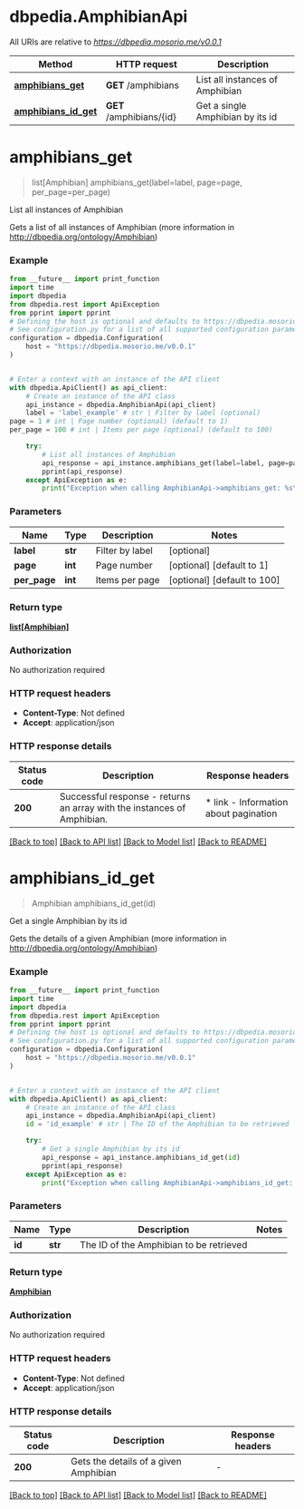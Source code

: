 # dbpedia.AmphibianApi

All URIs are relative to *https://dbpedia.mosorio.me/v0.0.1*

Method | HTTP request | Description
------------- | ------------- | -------------
[**amphibians_get**](AmphibianApi.md#amphibians_get) | **GET** /amphibians | List all instances of Amphibian
[**amphibians_id_get**](AmphibianApi.md#amphibians_id_get) | **GET** /amphibians/{id} | Get a single Amphibian by its id


# **amphibians_get**
> list[Amphibian] amphibians_get(label=label, page=page, per_page=per_page)

List all instances of Amphibian

Gets a list of all instances of Amphibian (more information in http://dbpedia.org/ontology/Amphibian)

### Example

```python
from __future__ import print_function
import time
import dbpedia
from dbpedia.rest import ApiException
from pprint import pprint
# Defining the host is optional and defaults to https://dbpedia.mosorio.me/v0.0.1
# See configuration.py for a list of all supported configuration parameters.
configuration = dbpedia.Configuration(
    host = "https://dbpedia.mosorio.me/v0.0.1"
)


# Enter a context with an instance of the API client
with dbpedia.ApiClient() as api_client:
    # Create an instance of the API class
    api_instance = dbpedia.AmphibianApi(api_client)
    label = 'label_example' # str | Filter by label (optional)
page = 1 # int | Page number (optional) (default to 1)
per_page = 100 # int | Items per page (optional) (default to 100)

    try:
        # List all instances of Amphibian
        api_response = api_instance.amphibians_get(label=label, page=page, per_page=per_page)
        pprint(api_response)
    except ApiException as e:
        print("Exception when calling AmphibianApi->amphibians_get: %s\n" % e)
```

### Parameters

Name | Type | Description  | Notes
------------- | ------------- | ------------- | -------------
 **label** | **str**| Filter by label | [optional] 
 **page** | **int**| Page number | [optional] [default to 1]
 **per_page** | **int**| Items per page | [optional] [default to 100]

### Return type

[**list[Amphibian]**](Amphibian.md)

### Authorization

No authorization required

### HTTP request headers

 - **Content-Type**: Not defined
 - **Accept**: application/json

### HTTP response details
| Status code | Description | Response headers |
|-------------|-------------|------------------|
**200** | Successful response - returns an array with the instances of Amphibian. |  * link - Information about pagination <br>  |

[[Back to top]](#) [[Back to API list]](../README.md#documentation-for-api-endpoints) [[Back to Model list]](../README.md#documentation-for-models) [[Back to README]](../README.md)

# **amphibians_id_get**
> Amphibian amphibians_id_get(id)

Get a single Amphibian by its id

Gets the details of a given Amphibian (more information in http://dbpedia.org/ontology/Amphibian)

### Example

```python
from __future__ import print_function
import time
import dbpedia
from dbpedia.rest import ApiException
from pprint import pprint
# Defining the host is optional and defaults to https://dbpedia.mosorio.me/v0.0.1
# See configuration.py for a list of all supported configuration parameters.
configuration = dbpedia.Configuration(
    host = "https://dbpedia.mosorio.me/v0.0.1"
)


# Enter a context with an instance of the API client
with dbpedia.ApiClient() as api_client:
    # Create an instance of the API class
    api_instance = dbpedia.AmphibianApi(api_client)
    id = 'id_example' # str | The ID of the Amphibian to be retrieved

    try:
        # Get a single Amphibian by its id
        api_response = api_instance.amphibians_id_get(id)
        pprint(api_response)
    except ApiException as e:
        print("Exception when calling AmphibianApi->amphibians_id_get: %s\n" % e)
```

### Parameters

Name | Type | Description  | Notes
------------- | ------------- | ------------- | -------------
 **id** | **str**| The ID of the Amphibian to be retrieved | 

### Return type

[**Amphibian**](Amphibian.md)

### Authorization

No authorization required

### HTTP request headers

 - **Content-Type**: Not defined
 - **Accept**: application/json

### HTTP response details
| Status code | Description | Response headers |
|-------------|-------------|------------------|
**200** | Gets the details of a given Amphibian |  -  |

[[Back to top]](#) [[Back to API list]](../README.md#documentation-for-api-endpoints) [[Back to Model list]](../README.md#documentation-for-models) [[Back to README]](../README.md)

